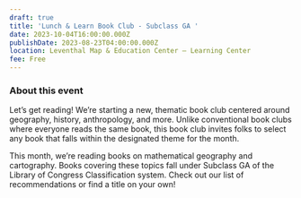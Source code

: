 ```yaml
---
draft: true
title: 'Lunch & Learn Book Club - Subclass GA '
date: 2023-10-04T16:00:00.000Z
publishDate: 2023-08-23T04:00:00.000Z
location: Leventhal Map & Education Center – Learning Center
fee: Free
---
```


### About this event

Let’s get reading! We’re starting a new, thematic book club centered around geography, history, anthropology, and more. Unlike conventional book clubs where everyone reads the same book, this book club invites folks to select any book that falls within the designated theme for the month.

This month, we’re reading books on mathematical geography and cartography. Books covering these topics fall under Subclass GA of the Library of Congress Classification system. Check out our list of recommendations or find a title on your own!
